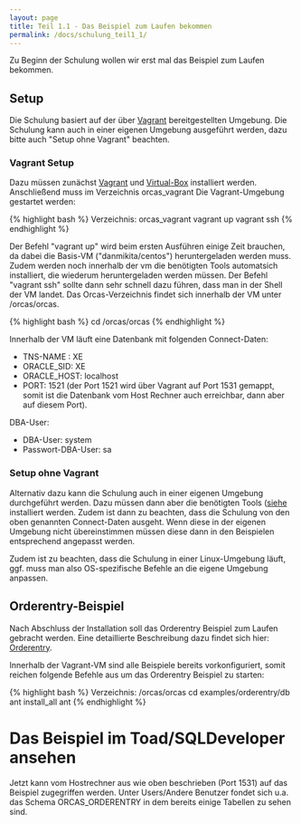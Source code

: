 ```yaml
---
layout: page
title: Teil 1.1 - Das Beispiel zum Laufen bekommen
permalink: /docs/schulung_teil1_1/
---
```


Zu Beginn der Schulung wollen wir erst mal das Beispiel zum Laufen bekommen.

## Setup

Die Schulung basiert auf der über [Vagrant](https://www.vagrantup.com/) bereitgestellten Umgebung. Die Schulung kann auch in einer eigenen Umgebung ausgeführt werden, dazu bitte auch "Setup ohne Vagrant" beachten.

### Vagrant Setup 

Dazu müssen zunächst [Vagrant](https://www.vagrantup.com/) und [Virtual-Box](https://www.virtualbox.org/) installiert werden. 
Anschließend  muss im Verzeichnis orcas_vagrant Die Vagrant-Umgebung gestartet werden:

{% highlight bash %}
Verzeichnis: orcas_vagrant
vagrant up
vagrant ssh
{% endhighlight %}

Der Befehl "vagrant up" wird beim ersten Ausführen einige Zeit brauchen, da dabei die Basis-VM ("danmikita/centos") heruntergeladen werden muss. Zudem werden noch innerhalb der vm die benötigten Tools automatsich installiert, die wiederum heruntergeladen werden müssen.
Der Befehl "vagrant ssh" sollte dann sehr schnell dazu führen, dass man in der Shell der VM landet. Das Orcas-Verzeichnis findet sich innerhalb der VM unter /orcas/orcas.

{% highlight bash %}
cd /orcas/orcas
{% endhighlight %}

Innerhalb der VM läuft eine Datenbank mit folgenden Connect-Daten:

- TNS-NAME : XE
- ORACLE_SID: XE
- ORACLE_HOST: localhost
- PORT: 1521 (der Port 1521 wird über Vagrant auf Port 1531 gemappt, somit ist die Datenbank vom Host Rechner auch erreichbar, dann aber auf diesem Port).

DBA-User:

- DBA-User: system
- Passwort-DBA-User: sa

### Setup ohne Vagrant
Alternativ dazu kann die Schulung auch in einer eigenen Umgebung durchgeführt werden. Dazu müssen dann aber die benötigten Tools ([siehe]({{site.baseurl}}/docs/installation/) installiert werden. Zudem ist dann zu beachten, dass die Schulung von den oben genannten Connect-Daten ausgeht. Wenn diese in der eigenen Umgebung nicht übereinstimmen müssen diese dann in den Beispielen entsprechend angepasst werden.

Zudem ist zu beachten, dass die Schulung in einer Linux-Umgebung läuft, ggf. muss man also OS-spezifische Befehle an die eigene Umgebung anpassen.

## Orderentry-Beispiel

Nach Abschluss der Installation soll das Orderentry Beispiel zum Laufen gebracht werden. 
Eine detaillierte Beschreibung dazu findet sich hier: [Orderentry]({{site.baseurl}}/docs/examples/).

Innerhalb der Vagrant-VM sind alle Beispiele bereits vorkonfiguriert, somit reichen folgende Befehle aus um das Orderentry Beispiel zu starten:

{% highlight bash %}
Verzeichnis: /orcas/orcas
cd examples/orderentry/db
ant install_all
ant
{% endhighlight %}

# Das Beispiel im Toad/SQLDeveloper ansehen

Jetzt kann vom Hostrechner aus wie oben beschrieben (Port 1531) auf das Beispiel zugegriffen werden. Unter Users/Andere Benutzer fondet sich u.a. das Schema ORCAS_ORDERENTRY in dem bereits einige Tabellen zu sehen sind.


